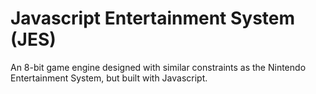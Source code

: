 # Javascript Entertainment System (JES)

An 8-bit game engine designed with similar constraints as the Nintendo Entertainment System, but built with Javascript.

